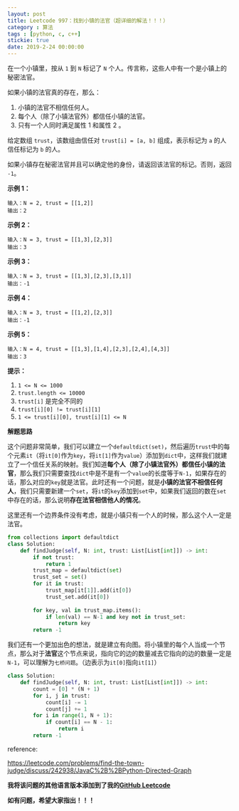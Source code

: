 ```yaml
---
layout: post
title: Leetcode 997：找到小镇的法官（超详细的解法！！！）
category : 算法
tags : [python, c, c++]
stickie: true
date: 2019-2-24 00:00:00
---
```


在一个小镇里，按从 `1` 到 `N` 标记了 `N` 个人。传言称，这些人中有一个是小镇上的秘密法官。

如果小镇的法官真的存在，那么：

1. 小镇的法官不相信任何人。
2. 每个人（除了小镇法官外）都信任小镇的法官。
3. 只有一个人同时满足属性 1 和属性 2 。

给定数组 `trust`，该数组由信任对 `trust[i] = [a, b]` 组成，表示标记为 `a` 的人信任标记为 `b` 的人。

如果小镇存在秘密法官并且可以确定他的身份，请返回该法官的标记。否则，返回 `-1`。

**示例 1：**

```
输入：N = 2, trust = [[1,2]]
输出：2
```

**示例 2：**

```
输入：N = 3, trust = [[1,3],[2,3]]
输出：3
```

**示例 3：**

```
输入：N = 3, trust = [[1,3],[2,3],[3,1]]
输出：-1
```

**示例 4：**

```
输入：N = 3, trust = [[1,2],[2,3]]
输出：-1
```

**示例 5：**

```
输入：N = 4, trust = [[1,3],[1,4],[2,3],[2,4],[4,3]]
输出：3
```

**提示：**

1. `1 <= N <= 1000`
2. `trust.length <= 10000`
3. `trust[i]` 是完全不同的
4. `trust[i][0] != trust[i][1]`
5. `1 <= trust[i][0], trust[i][1] <= N`

**解题思路**

这个问题非常简单，我们可以建立一个`defaultdict(set)`，然后遍历`trust`中的每个元素`it`（将`it[0]`作为`key`，将`it[1]`作为`value`）添加到`dict`中，这样我们就建立了一个信任关系的映射。我们知道**每个人（除了小镇法官外）都信任小镇的法官**，那么我们只需要查找`dict`中是不是有一个`value`的长度等于`N-1`，如果存在的话，那么对应的`key`就是法官。此时还有一个问题，就是**小镇的法官不相信任何人**，我们只需要新建一个`set`，将`it`的`key`添加到`set`中，如果我们返回的数在`set`中存在的话，那么说明**存在法官相信他人的情况**。

这里还有一个边界条件没有考虑，就是小镇只有一个人的时候，那么这个人一定是法官。

```python
from collections import defaultdict
class Solution:
    def findJudge(self, N: int, trust: List[List[int]]) -> int:
        if not trust:
            return 1
        trust_map = defaultdict(set)
        trust_set = set()
        for it in trust:
            trust_map[it[1]].add(it[0])
            trust_set.add(it[0])
        
        for key, val in trust_map.items():
            if len(val) == N-1 and key not in trust_set:
                return key
        return -1
```

我们还有一个更加出色的想法，就是建立有向图。将小镇里的每个人当成一个节点，那么对于**法官**这个节点来说，指向它的边的数量减去它指向的边的数量一定是`N-1`，可以理解为`七桥问题`。（边表示为`it[0]`指向`it[1]`）

```python
class Solution:
    def findJudge(self, N: int, trust: List[List[int]]) -> int:
        count = [0] * (N + 1)
        for i, j in trust:
            count[i] -= 1
            count[j] += 1
        for i in range(1, N + 1):
            if count[i] == N - 1:
                return i
        return -1
```

reference:

https://leetcode.com/problems/find-the-town-judge/discuss/242938/JavaC%2B%2BPython-Directed-Graph

**我将该问题的其他语言版本添加到了我的[GitHub Leetcode](https://github.com/luliyucoordinate/Leetcode)**

**如有问题，希望大家指出！！！**
